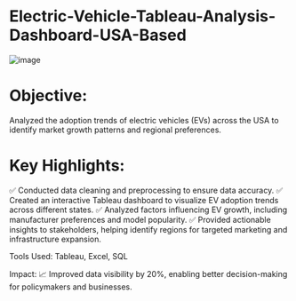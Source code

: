 # Electric-Vehicle-Tableau-Analysis-Dashboard-USA-Based
![image](https://github.com/user-attachments/assets/54b6bcfb-52af-4e12-92b0-0c832c99bda4)

# Objective:
Analyzed the adoption trends of electric vehicles (EVs) across the USA to identify market growth patterns and regional preferences.

# Key Highlights:
✅ Conducted data cleaning and preprocessing to ensure data accuracy.
✅ Created an interactive Tableau dashboard to visualize EV adoption trends across different states.
✅ Analyzed factors influencing EV growth, including manufacturer preferences and model popularity.
✅ Provided actionable insights to stakeholders, helping identify regions for targeted marketing and infrastructure expansion.

Tools Used: Tableau, Excel, SQL

Impact:
📈 Improved data visibility by 20%, enabling better decision-making for policymakers and businesses.




